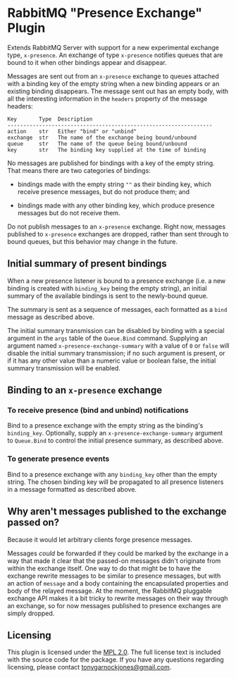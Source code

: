 # RabbitMQ "Presence Exchange" Plugin

Extends RabbitMQ Server with support for a new experimental exchange
type, `x-presence`. An exchange of type `x-presence` notifies queues
that are bound to it when other bindings appear and disappear.

Messages are sent out from an `x-presence` exchange to queues attached
with a binding key of the empty string when a new binding appears or
an existing binding disappears. The message sent out has an empty
body, with all the interesting information in the `headers` property
of the message headers:

    Key       Type  Description
    -----------------------------------------------------------------
    action    str   Either "bind" or "unbind"
    exchange  str   The name of the exchange being bound/unbound
    queue     str   The name of the queue being bound/unbound
    key	      str   The binding key supplied at the time of binding

No messages are published for bindings with a key of the empty
string. That means there are two categories of bindings:

 - bindings made with the empty string `""` as their binding key,
   which receive presence messages, but do not produce them; and

 - bindings made with any other binding key, which produce presence
   messages but do not receive them.

Do not publish messages to an `x-presence` exchange. Right now,
messages published to `x-presence` exchanges are dropped, rather than
sent through to bound queues, but this behavior may change in the
future.

## Initial summary of present bindings

When a new presence listener is bound to a presence exchange (i.e. a
new binding is created with `binding_key` being the empty string), an
initial summary of the available bindings is sent to the newly-bound
queue.

The summary is sent as a sequence of messages, each formatted as a
`bind` message as described above.

The initial summary transmission can be disabled by binding with a
special argument in the `args` table of the `Queue.Bind`
command. Supplying an argument named `x-presence-exchange-summary`
with a value of `0` or `false` will disable the initial summary
transmission; if no such argument is present, or if it has any other
value than a numeric value or boolean false, the initial summary
transmission will be enabled.

## Binding to an `x-presence` exchange

### To receive presence (bind and unbind) notifications

Bind to a presence exchange with the empty string as the binding's
`binding_key`. Optionally, supply an `x-presence-exchange-summary`
argument to `Queue.Bind` to control the initial presence summary, as
described above.

### To generate presence events

Bind to a presence exchange with any `binding_key` other than the
empty string. The chosen binding key will be propagated to all
presence listeners in a message formatted as described above.

## Why aren't messages published to the exchange passed on?

Because it would let arbitrary clients forge presence messages.

Messages *could* be forwarded if they could be marked by the exchange
in a way that made it clear that the passed-on messages didn't
originate from within the exchange itself. One way to do that might be
to have the exchange rewrite messages to be similar to presence
messages, but with an action of `message` and a body containing the
encapsulated properties and body of the relayed message. At the
moment, the RabbitMQ pluggable exchange API makes it a bit tricky to
rewrite messages on their way through an exchange, so for now messages
published to presence exchanges are simply dropped.

## Licensing

This plugin is licensed under the [MPL 2.0][]. The full license text is
included with the source code for the package. If you have any
questions regarding licensing, please contact
<tonygarnockjones@gmail.com>.

[MPL 2.0]: http://www.mozilla.org/MPL/2.0/
